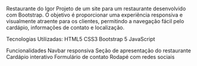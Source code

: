 Restaurante do Igor
Projeto de um site para um restaurante desenvolvido com Bootstrap. 
O objetivo é proporcionar uma experiência responsiva e visualmente atraente para os clientes, permitindo a navegação fácil pelo cardápio, informações de contato e localização.

Tecnologias Utilizadas:
HTML5
CSS3
Bootstrap 5
JavaScript 

Funcionalidades
Navbar responsiva
Seção de apresentação do restaurante
Cardápio interativo
Formulário de contato
Rodapé com redes sociais
